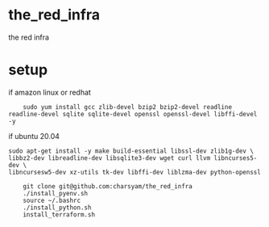 # the_red_infra
the red infra

# setup

if amazon linux or redhat 
```
	sudo yum install gcc zlib-devel bzip2 bzip2-devel readline readline-devel sqlite sqlite-devel openssl openssl-devel libffi-devel -y
```

if ubuntu 20.04
```
sudo apt-get install -y make build-essential libssl-dev zlib1g-dev \
libbz2-dev libreadline-dev libsqlite3-dev wget curl llvm libncurses5-dev \
libncursesw5-dev xz-utils tk-dev libffi-dev liblzma-dev python-openssl
```

```
	git clone git@github.com:charsyam/the_red_infra
	./install_pyenv.sh
	source ~/.bashrc
	./install_python.sh
	install_terraform.sh	
```
